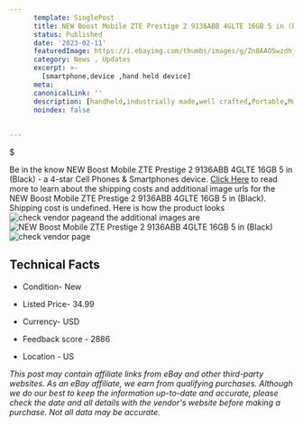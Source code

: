 ```yaml
---
      template: SinglePost
      title: NEW Boost Mobile ZTE Prestige 2 9136ABB 4GLTE 16GB 5 in (Black)
      status: Published
      date: '2023-02-11'
      featuredImage: https://i.ebayimg.com/thumbs/images/g/Zn8AAOSwzdhjGQMZ/s-l225.jpg
      category: News , Updates
      excerpt: >-
        [smartphone,device ,hand held device]
      meta:
      canonicalLink: ''
      description: [handheld,industrially made,well crafted,Portable,Mobile,Compact,Convenient,Lightweight,Maneuverable,Man-portable,Miniature,Carriable,Hand-held,Light,Holdable,Transportable,Mobile device,Pocket-sized,On-the-go,Wireless,Cordless,Compact size,Convenient size, smartphone,device ,hand held device]
      noindex: false
      
        
---
```

$

Be in the know NEW Boost Mobile ZTE Prestige 2 9136ABB 4GLTE 16GB 5 in (Black) - a 4-star Cell Phones & Smartphones device. [Click Here](https://www.ebay.com/itm/334569985104?hash=item4de5ecd450%3Ag%3AZn8AAOSwzdhjGQMZ&mkevt=1&mkcid=1&mkrid=711-53200-19255-0&campid=%253CePNCampaignId%253E&customid=%253CreferenceId%253E&toolid=10049) to read more to learn about the shipping costs and additional image urls for the NEW Boost Mobile ZTE Prestige 2 9136ABB 4GLTE 16GB 5 in (Black). Shipping cost is undefined. Here is how the product looks ![check vendor page](https://i.ebayimg.com/thumbs/images/g/Zn8AAOSwzdhjGQMZ/s-l225.jpg)and the additional images are![NEW Boost Mobile ZTE Prestige 2 9136ABB 4GLTE 16GB 5 in (Black)](https://i.ebayimg.com/images/g/Zn8AAOSwzdhjGQMZ/s-l1600.jpg)![check vendor page](https://origin-galleryplus.ebayimg.com/ws/web/334569985104_2_0_1/225x225.jpg,https://origin-galleryplus.ebayimg.com/ws/web/334569985104_3_0_1/225x225.jpg,https://origin-galleryplus.ebayimg.com/ws/web/334569985104_4_0_1/225x225.jpg,https://origin-galleryplus.ebayimg.com/ws/web/334569985104_5_0_1/225x225.jpg)



 ## Technical Facts 



     
      

 - Condition- New 


      

 - Listed Price- 34.99 


      

 - Currency- USD 


      

 - Feedback score - 2886 


      

 - Location - US 


      
      

 *_This post may contain affiliate links from eBay and other third-party websites. As an eBay affiliate, we earn from qualifying purchases. Although we do our best to keep the information up-to-date and accurate, please check the date and all details with the vendor's website before making a purchase. Not all data may be accurate._*






